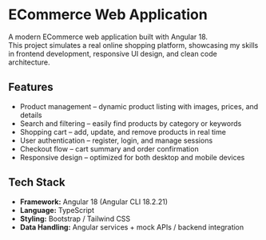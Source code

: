 # ECommerce Web Application

A modern ECommerce web application built with Angular 18.  
This project simulates a real online shopping platform, showcasing my skills in frontend development, responsive UI design, and clean code architecture.

## Features

- Product management – dynamic product listing with images, prices, and details  
- Search and filtering – easily find products by category or keywords  
- Shopping cart – add, update, and remove products in real time  
- User authentication – register, login, and manage sessions
- Checkout flow – cart summary and order confirmation  
- Responsive design – optimized for both desktop and mobile devices  

## Tech Stack

- **Framework:** Angular 18 (Angular CLI 18.2.21)  
- **Language:** TypeScript  
- **Styling:** Bootstrap / Tailwind CSS
- **Data Handling:** Angular services + mock APIs / backend integration 
